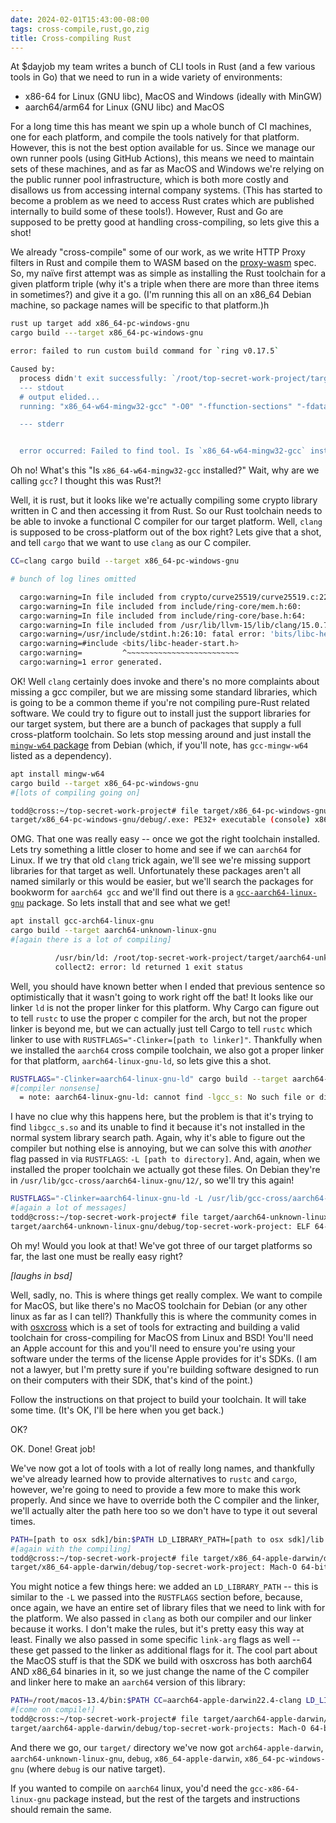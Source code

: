 ```yaml
---
date: 2024-02-01T15:43:00-08:00
tags: cross-compile,rust,go,zig
title: Cross-compiling Rust
---
```


At $dayjob my team writes a bunch of CLI tools in Rust (and a few various tools in Go) that we need to run in a wide variety of environments:

* x86-64 for Linux (GNU libc), MacOS and Windows (ideally with MinGW)
* aarch64/arm64 for Linux (GNU libc) and MacOS

For a long time this has meant we spin up a whole bunch of CI machines, one for each platform, and compile the tools natively for that platform. However, this is not the best option available for us.  Since we manage our own runner pools (using GitHub Actions), this means we need to maintain sets of these machines, and as far as MacOS and Windows we're relying on the public runner pool infrastructure, which is both more costly and disallows us from accessing internal company systems.  (This has started to become a problem as we need to access Rust crates which are published internally to build some of these tools!). However, Rust and Go are supposed to be pretty good at handling cross-compiling, so lets give this a shot!

We already "cross-compile" some of our work, as we write HTTP Proxy filters in Rust and compile them to WASM based on the [proxy-wasm](https://github.com/proxy-wasm/spec) spec. So, my naïve first attempt was as simple as installing the Rust toolchain for a given platform triple (why it's a triple when there are more than three items in sometimes?) and give it a go. (I'm running this all on an x86_64 Debian machine, so package names will be specific to that platform.)h

```bash
rust up target add x86_64-pc-windows-gnu
cargo build ---target x86_64-pc-windows-gnu

error: failed to run custom build command for `ring v0.17.5`

Caused by:
  process didn't exit successfully: `/root/top-secret-work-project/target/debug/build/ring-9e2d74aa803932bf/build-script-build` (exit status: 1)
  --- stdout
  # output elided...
  running: "x86_64-w64-mingw32-gcc" "-O0" "-ffunction-sections" "-fdata-sections" "-gdwarf-2" "-fno-omit-frame-pointer" "-m64" "-I" "include" "-I" "/root/top-secret-work-project/target/x86_64-pc-windows-gnu/debug/build/ring-8250d53ba97b24ed/out" "-Wall" "-Wextra" "-fvisibility=hidden" "-std=c1x" "-pedantic" "-Wall" "-Wextra" "-Wbad-function-cast" "-Wcast-align" "-Wcast-qual" "-Wconversion" "-Wenum-compare" "-Wfloat-equal" "-Wformat=2" "-Winline" "-Winvalid-pch" "-Wmissing-field-initializers" "-Wmissing-include-dirs" "-Wnested-externs" "-Wredundant-decls" "-Wshadow" "-Wsign-compare" "-Wsign-conversion" "-Wstrict-prototypes" "-Wundef" "-Wuninitialized" "-Wwrite-strings" "-g3" "-DNDEBUG" "-o" "/home/todd/top-secret-work-project/target/x86_64-pc-windows-gnu/debug/build/ring-8250d53ba97b24ed/out/crypto/curve25519/curve25519.o" "-c" "crypto/curve25519/curve25519.c"

  --- stderr


  error occurred: Failed to find tool. Is `x86_64-w64-mingw32-gcc` installed?
```

Oh no! What's this "Is `x86_64-w64-mingw32-gcc` installed?" Wait, why are we calling `gcc`? I thought this was Rust?!

Well, it is rust, but it looks like we're actually compiling some crypto library written in C and then accessing it from Rust. So our Rust toolchain needs to be able to invoke a functional C compiler for our target platform. Well, `clang` is supposed to be cross-platform out of the box right? Lets give that a shot, and tell `cargo` that we want to use `clang` as our C compiler.

```bash
CC=clang cargo build --target x86_64-pc-windows-gnu

# bunch of log lines omitted

  cargo:warning=In file included from crypto/curve25519/curve25519.c:22:
  cargo:warning=In file included from include/ring-core/mem.h:60:
  cargo:warning=In file included from include/ring-core/base.h:64:
  cargo:warning=In file included from /usr/lib/llvm-15/lib/clang/15.0.7/include/stdint.h:52:
  cargo:warning=/usr/include/stdint.h:26:10: fatal error: 'bits/libc-header-start.h' file not found
  cargo:warning=#include <bits/libc-header-start.h>
  cargo:warning=         ^~~~~~~~~~~~~~~~~~~~~~~~~~
  cargo:warning=1 error generated.
```

OK! Well `clang` certainly does invoke and there's no more complaints about missing a gcc compiler, but we are missing some standard libraries, which is going to be a common theme if you're not compiling pure-Rust related software. We could try to figure out to install just the support libraries for our target system, but there are a bunch of packages that supply a full cross-platform toolchain. So lets stop messing around and just install the [`mingw-w64` package](https://packages.debian.org/bookworm/mingw-w64) from Debian (which, if you'll note, has `gcc-mingw-w64` listed as a dependency).

```bash
apt install mingw-w64
cargo build --target x86_64-pc-windows-gnu
#[lots of compiling going on]

todd@cross:~/top-secret-work-project# file target/x86_64-pc-windows-gnu/debug/top-secret-work-project.exe
target/x86_64-pc-windows-gnu/debug/.exe: PE32+ executable (console) x86-64, for MS Windows, 21 sections
```

OMG. That one was really easy -- once we got the right toolchain installed. Lets try something a little closer to home and see if we can `aarch64` for Linux. If we try that old `clang` trick again, we'll see we're missing support libraries for that target as well.  Unfortunately these packages aren't all named similarly or this would be easier, but we'll search the packages for bookworm for `aarch64 gcc` and we'll find out there is a [`gcc-aarch64-linux-gnu`](https://packages.debian.org/bookworm/gcc-aarch64-linux-gnu) package. So lets install that and see what we get!

```bash
apt install gcc-arch64-linux-gnu
cargo build --target aarch64-unknown-linux-gnu
#[again there is a lot of compiling]

          /usr/bin/ld: /root/top-secret-work-project/target/aarch64-unknown-linux-gnu/debug/deps/frontdoor_ops-89e314a14d73e562.105y1p0cy3ffj42o.rcgu.o: error adding symbols: file in wrong format
          collect2: error: ld returned 1 exit status
```

Well, you should have known better when I ended that previous sentence so optimistically that it wasn't going to work right off the bat! It looks like our linker `ld` is not the proper linker for this platform. Why Cargo can figure out to tell `rustc` to use the proper c compiler for the arch, but not the proper linker is beyond me, but we can actually just tell Cargo to tell `rustc` which linker to use with `RUSTFLAGS="-Clinker=[path to linker]"`. Thankfully when we installed the `aarch64` cross compile toolchain, we also got a proper linker for that platform, `aarch64-linux-gnu-ld`, so lets give this a shot.


```bash
RUSTFLAGS="-Clinker=aarch64-linux-gnu-ld" cargo build --target aarch64-unknown-linux-gnu
#[compiler nonsense]
  = note: aarch64-linux-gnu-ld: cannot find -lgcc_s: No such file or directory
```

I have no clue why this happens here, but the problem is that it's trying to find `libgcc_s.so` and its unable to find it because it's not installed in the normal system library search path. Again, why it's able to figure out the compiler but nothing else is annoying, but we can solve this with _another_ flag passed in via `RUSTFLAGS`: `-L [path to directory]`. And, again, when we installed the proper toolchain we actually got these files. On Debian they're in `/usr/lib/gcc-cross/aarch64-linux-gnu/12/`, so we'll try this again!

```bash
RUSTFLAGS="-Clinker=aarch64-linux-gnu-ld -L /usr/lib/gcc-cross/aarch64-linux-gnu/12/" cargo build --target aarch64-unknown-linux-gnu
#[again a lot of messages]
todd@cross:~/top-secret-work-project# file target/aarch64-unknown-linux-gnu/debug/top-secret-work-project
target/aarch64-unknown-linux-gnu/debug/top-secret-work-project: ELF 64-bit LSB pie executable, ARM aarch64, version 1 (SYSV), dynamically linked, interpreter /lib/ld-linux-aarch64.so.1, with debug_info, not stripped
```

Oh my! Would you look at that! We've got three of our target platforms so far, the last one must be really easy right?

_[laughs in bsd]_

Well, sadly, no. This is where things get really complex. We want to compile for MacOS, but like there's no MacOS toolchain for Debian (or any other linux as far as I can tell?) Thankfully this is where the community comes in with [osxcross](https://github.com/tpoechtrager/osxcross) which is a set of tools for extracting and building a valid toolchain for cross-compiling for MacOS from Linux and BSD! You'll need an Apple account for this and you'll need to ensure you're using your software under the terms of the license Apple provides for it's SDKs. (I am not a lawyer, but I'm pretty sure if you're building software designed to run on their computers with their SDK, that's kind of the point.)

Follow the instructions on that project to build your toolchain. It will take some time. (It's OK, I'll be here when you get back.)

OK?

OK. Done! Great job!

We've now got a lot of tools with a lot of really long names, and thankfully we've already learned how to provide alternatives to `rustc` and `cargo`, however, we're going to need to provide a few more to make this work properly. And since we have to override both the C compiler and the linker, we'll actually alter the path here too so we don't have to type it out several times.

```bash
PATH=[path to osx sdk]/bin:$PATH LD_LIBRARY_PATH=[path to osx sdk]/lib:$LD_LIBRARY_PATH CC=x86_64-apple-darwin22.4-clang RUSTFLAGS="-Clinker=x64_64-apple-darwin22.4-clang -Clink-arg=-undefined -Clink-arg=dynamic_lookup" cargo build --target x86_64-apple-darwin
#[again with the compiling]
todd@cross:~/top-secret-work-project# file target/x86_64-apple-darwin/debug/top-secret-work-project
target/x86_64-apple-darwin/debug/top-secret-work-project: Mach-O 64-bit x86_64 executable, flags:<NOUNDEFS|DYLDLINK|TWOLEVEL|PIE|HAS_TLV_DESCRIPTORS>
```

You might notice a few things here: we added an `LD_LIBRARY_PATH` -- this is similar to the `-L` we passed into the `RUSTFLAGS` section before, because, once again, we have an entire set of library files that we need to link with for the platform. We also passed in `clang` as both our compiler and our linker because it works. I don't make the rules, but it's pretty easy this way at least. Finally we also passed in some specific `link-arg` flags as well -- these get passed to the linker as additional flags for it. The cool part about the MacOS stuff is that the SDK we build with osxcross has both aarch64 AND x86_64 binaries in it, so we just change the name of the C compiler and linker here to make an `aarch64` version of this library:

```bash
PATH=/root/macos-13.4/bin:$PATH CC=aarch64-apple-darwin22.4-clang LD_LIBRARY_PATH=/root/macos-13.4/lib:$LD_LIBRARY_PATH RUSTFLAGS="-Clinker=aarch64-apple-darwin22.4-clang -Clink-arg=-undefined -Clink-arg=dynamic_lookup" cargo build --target aarch64-apple-darwin
#[come on compile!]
todd@cross:~/top-secret-work-project# file target/aarch64-apple-darwin/debug/top-secret-work-project
target/aarch64-apple-darwin/debug/top-secret-work-projects: Mach-O 64-bit arm64 executable, flags:<NOUNDEFS|DYLDLINK|TWOLEVEL|PIE|HAS_TLV_DESCRIPTORS>
```

And there we go, our `target/` directory we've now got `arch64-apple-darwin`, `aarch64-unknown-linux-gnu`, `debug`, `x86_64-apple-darwin`, `x86_64-pc-windows-gnu` (where `debug` is our native target).

If you wanted to compile on `aarch64` linux, you'd need the `gcc-x86-64-linux-gnu` package instead, but the rest of the targets and instructions should remain the same.
